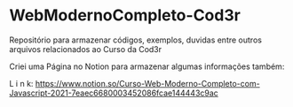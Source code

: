 # WebModernoCompleto-Cod3r
Repositório para armazenar códigos, exemplos, duvidas entre outros arquivos relacionados ao Curso da Cod3r

Criei uma Página no Notion para armazenar algumas informações também:

L i n k:
https://www.notion.so/Curso-Web-Moderno-Completo-com-Javascript-2021-7eaec6680003452086fcae144443c9ac 
